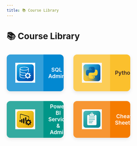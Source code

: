 ```yaml
---
title: 📚 Course Library
---
```


<style>
/* -----------------------------------------------------------------
   Base Styles & Best Practices
-------------------------------------------------------------------*/
*,
*::before,
*::after {
  box-sizing: border-box;
}

/* -----------------------------------------------------------------
   2x2 Responsive Grid Wrapper
-------------------------------------------------------------------*/
.grid.cards {
  display: grid;
  grid-template-columns: repeat(2, 1fr);
  gap: 2rem;
  max-width: 700px;
  margin: 2rem auto;
  padding: 0;
}

@media (max-width: 768px) {
  .grid.cards {
    grid-template-columns: 1fr;
    gap: 1.5rem;
    margin: 1.5rem 1rem;
  }
}

/* -----------------------------------------------------------------
   Card as horizontal split: icon | text
-------------------------------------------------------------------*/
.card-link {
  display: flex;
  height: 120px;
  border-radius: 12px;
  overflow: hidden;
  box-shadow: 0 4px 12px rgba(0,0,0,0.1);
  transition: transform .2s ease, box-shadow .2s ease;
  text-decoration: none;
  align-items: center;
}
.card-link:hover {
  transform: translateY(-6px);
  box-shadow: 0 8px 16px rgba(0,0,0,0.15);
}

.card-img {
  flex: 0 0 120px;
  display: flex;
  justify-content: center;
  align-items: center;
  background-color: rgba(255,255,255,0.2);
  height: 100%;
}
.card-img img {
  width: 65px;
  height: 65px;
  object-fit: contain;
}

.card-text {
  flex: 1;
  padding: 0 1rem;
  font-family: -apple-system, BlinkMacSystemFont, "Segoe UI", Roboto, Arial, sans-serif;
  font-weight: 600;
  font-size: 1.1rem;
  text-align: center;
}

/* -----------------------------------------------------------------
   Alternating Color Themes
-------------------------------------------------------------------*/
.card-blue   { background-color: #0288d1; color: #fff; }
.card-yellow { background-color: #fbc02d; color: #3E2723; }
.card-teal   { background-color: #009688; color: #fff; }
.card-orange { background-color: #f57c00; color: #fff; }
</style>

# 📚 Course Library

<div class="grid cards">

  <a href="courses/sql-admin/sql-admin-overview/" class="card-link card-blue">
    <div class="card-img">
      <img src="assets/logos/sql-admin.png" alt="SQL Admin Icon">
    </div>
    <div class="card-text">SQL Admin</div>
  </a>

  <a href="courses/python/python-overview/" class="card-link card-yellow">
    <div class="card-img">
      <img src="assets/logos/python.png" alt="Python Icon">
    </div>
    <div class="card-text">Python</div>
  </a>

  <a href="courses/power-bi-service/powerbi-service-overview/" class="card-link card-teal">
    <div class="card-img">
      <img src="assets/logos/powerbi.png" alt="Power BI Icon">
    </div>
    <div class="card-text">Power BI Service & Admin</div>
  </a>

  <a href="cheat-sheets/cheatsheet-overview/" class="card-link card-orange">
    <div class="card-img">
      <img src="assets/logos/cheatsheet.png" alt="Cheat Sheets Icon">
    </div>
    <div class="card-text">Cheat Sheets</div>
  </a>

</div>
